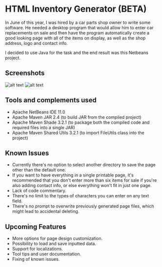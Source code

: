 # HTML Inventory Generator (BETA)

In June of this year, I was hired by a car parts shop owner to write some software. He needed a desktop program that would allow him to enter car replacements on sale and then have the program automatically create a good looking page with all of the items on display, as well as the shop address, logo and contact info. 

I decided to use Java for the task and the end result was this Netbeans project.
 
## Screenshots

![alt text](https://i.imgur.com/7N5TdFWl.png)
![alt text](https://i.imgur.com/Rwsved6l.png)

## Tools and complements used

- Apache NetBeans IDE 11.0
- Apache Maven JAR 2.4 (to build JAR from the compiled project)
- Apache Maven Shade 3.2.1 (to package both the compiled code and required files into a single JAR)
- Apache Maven Shared Utils 3.2.1 (to import FileUtils class into the project)

## Known Issues

- Currently there's no option to select another directory to save the page other than the default one.
- If you want to have everything in a single printable page, it's recommended that you don't enter more than six items for sale if you're also adding contact info, or else everything won't fit in just one page. 
- Lack of code commentary.
- There's no limit to the types of characters you can enter on any text field.
- There's no prompt to overwrite previously generated page files, which might lead to accidental deleting.

## Upcoming Features

- More options for page design customization.
- Possibility to load and save inputted data.
- Support for localizations.
- Tool tips and user documentation.
- Fixing of known issues.
